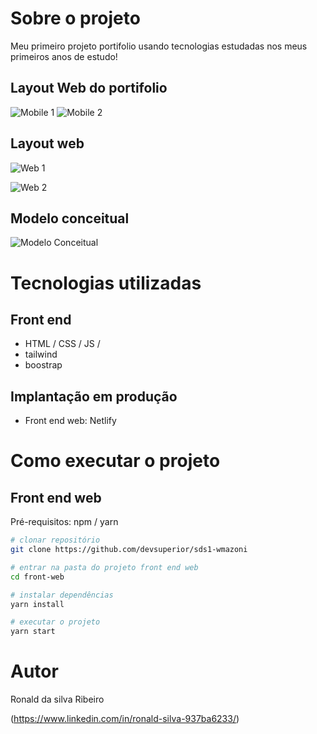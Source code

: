 # Sobre o projeto

Meu primeiro projeto portifolio usando tecnologias estudadas nos meus primeiros anos de estudo!

## Layout Web do portifolio

![Mobile 1](link) ![Mobile 2](link)

## Layout web
![Web 1](link)

![Web 2](link)

## Modelo conceitual
![Modelo Conceitual](link)

# Tecnologias utilizadas
## Front end
- HTML / CSS / JS / 
- tailwind
- boostrap
  
## Implantação em produção
- Front end web: Netlify

# Como executar o projeto

## Front end web
Pré-requisitos: npm / yarn

```bash
# clonar repositório
git clone https://github.com/devsuperior/sds1-wmazoni

# entrar na pasta do projeto front end web
cd front-web

# instalar dependências
yarn install

# executar o projeto
yarn start
```

# Autor

Ronald da silva Ribeiro

(https://www.linkedin.com/in/ronald-silva-937ba6233/)
